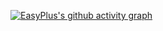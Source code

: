 [![EasyPlus's github activity graph](https://github-readme-activity-graph.cyclic.app/graph?username=EasyPlus)](https://github.com/ashutosh00710/github-readme-activity-graph)

